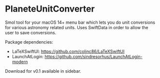 # PlaneteUnitConverter
Smol tool for your macOS 14+ menu bar which lets you do unit conversions for various astronomy related units.
Uses SwiftData in order to allow the user to save conversions.

Package dependencies:
- LaTeXSwiftUI: https://github.com/colinc86/LaTeXSwiftUI
- LaunchAtLogin: https://github.com/sindresorhus/LaunchAtLogin-modern

Download for v0.1 available in sidebar.
